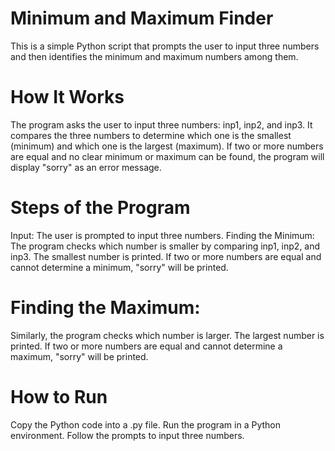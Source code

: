 # Minimum and Maximum Finder
This is a simple Python script that prompts the user to input three numbers and then identifies the minimum and maximum numbers among them.

# How It Works
The program asks the user to input three numbers: inp1, inp2, and inp3.
It compares the three numbers to determine which one is the smallest (minimum) and which one is the largest (maximum).
If two or more numbers are equal and no clear minimum or maximum can be found, the program will display "sorry" as an error message.

# Steps of the Program
Input: The user is prompted to input three numbers.
Finding the Minimum:
The program checks which number is smaller by comparing inp1, inp2, and inp3.
The smallest number is printed.
If two or more numbers are equal and cannot determine a minimum, "sorry" will be printed.

# Finding the Maximum:
Similarly, the program checks which number is larger.
The largest number is printed.
If two or more numbers are equal and cannot determine a maximum, "sorry" will be printed.

# How to Run
Copy the Python code into a .py file.
Run the program in a Python environment.
Follow the prompts to input three numbers.
